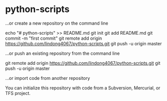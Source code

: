 # python-scripts
…or create a new repository on the command line

echo "# python-scripts" >> README.md
git init
git add README.md
git commit -m "first commit"
git remote add origin https://github.com/lindong4067/python-scripts.git
git push -u origin master

…or push an existing repository from the command line

git remote add origin https://github.com/lindong4067/python-scripts.git
git push -u origin master

…or import code from another repository

You can initialize this repository with code from a Subversion, Mercurial, or TFS project.

